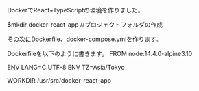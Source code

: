 DockerでReact+TypeScriptの環境を作りました。

$mkdir docker-react-app //プロジェクトフォルダの作成

その次にDockerfile、docker-compose.ymlを作ります。

Dockerfileを以下のように書きます。
FROM node:14.4.0-alpine3.10

ENV LANG=C.UTF-8
ENV TZ=Asia/Tokyo

WORKDIR /usr/src/docker-react-app


